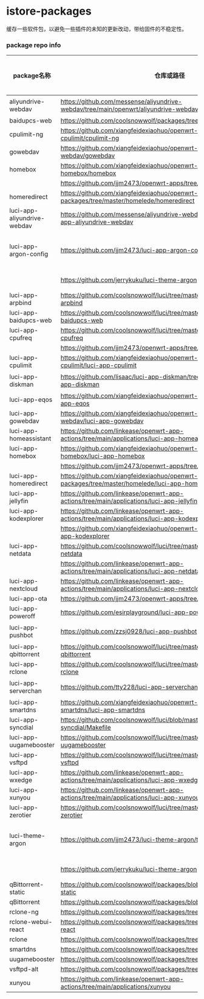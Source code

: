 # istore-packages
缓存一些软件包，以避免一些插件的未知的更新改动，带给固件的不稳定性。
### package repo info

| package名称                 | 仓库或路径                                                   | 仓库类型 |
| --------------------------- | ------------------------------------------------------------ | -------- |
| aliyundrive-webdav          | https://github.com/messense/aliyundrive-webdav/tree/main/openwrt/aliyundrive-webdav | 上游     |
| baidupcs-web                | https://github.com/coolsnowwolf/packages/tree/master/net/baidupcs-web |          |
| cpulimit-ng                 | https://github.com/xiangfeidexiaohuo/openwrt-packages/tree/master/op-cpulimit/cpulimit-ng |          |
| gowebdav                    | https://github.com/xiangfeidexiaohuo/openwrt-packages/tree/master/op-webdav/gowebdav |          |
| homebox                     | https://github.com/xiangfeidexiaohuo/openwrt-packages/tree/master/op-homebox/homebox |          |
|                             | https://github.com/jjm2473/openwrt-apps/tree/main/homebox    |          |
| homeredirect                | https://github.com/xiangfeidexiaohuo/openwrt-packages/tree/master/homelede/homeredirect |          |
| luci-app-aliyundrive-webdav | https://github.com/messense/aliyundrive-webdav/tree/main/openwrt/luci-app-aliyundrive-webdav | 上游     |
| luci-app-argon-config       | https://github.com/jjm2473/luci-app-argon-config             | 代码修改 |
|                             | https://github.com/jerrykuku/luci-theme-argon                | 上游     |
| luci-app-arpbind            | https://github.com/coolsnowwolf/luci/tree/master/applications/luci-app-arpbind |          |
| luci-app-baidupcs-web       | https://github.com/coolsnowwolf/luci/tree/master/applications/luci-app-baidupcs-web |          |
| luci-app-cpufreq            | https://github.com/coolsnowwolf/luci/tree/master/applications/luci-app-cpufreq |          |
|                             | https://github.com/jjm2473/openwrt-apps/tree/main/luci-app-cpufreq |          |
| luci-app-cpulimit           | https://github.com/xiangfeidexiaohuo/openwrt-packages/tree/master/op-cpulimit/luci-app-cpulimit |          |
| luci-app-diskman            | https://github.com/lisaac/luci-app-diskman/tree/master/applications/luci-app-diskman | 上游     |
| luci-app-eqos               | https://github.com/xiangfeidexiaohuo/openwrt-packages/tree/master/luci-app-eqos |          |
| luci-app-gowebdav           | https://github.com/xiangfeidexiaohuo/openwrt-packages/tree/master/op-webdav/luci-app-gowebdav |          |
| luci-app-homeassistant      | https://github.com/linkease/openwrt-app-actions/tree/main/applications/luci-app-homeassistant |          |
| luci-app-homebox            | https://github.com/xiangfeidexiaohuo/openwrt-packages/tree/master/op-homebox/luci-app-homebox |          |
|                             | https://github.com/jjm2473/openwrt-apps/tree/main/luci-app-homebox |          |
| luci-app-homeredirect       | https://github.com/xiangfeidexiaohuo/openwrt-packages/tree/master/homelede/luci-app-homeredirect |          |
| luci-app-jellyfin           | https://github.com/linkease/openwrt-app-actions/tree/main/applications/luci-app-jellyfin |          |
| luci-app-kodexplorer        | https://github.com/linkease/openwrt-app-actions/tree/main/applications/luci-app-kodexplorer |          |
|                             | https://github.com/xiangfeidexiaohuo/openwrt-packages/tree/master/luci-app-kodexplorer |          |
| luci-app-netdata            | https://github.com/coolsnowwolf/luci/tree/master/applications/luci-app-netdata |          |
|                             | https://github.com/linkease/openwrt-app-actions/tree/main/applications/luci-app-netdata |          |
| luci-app-nextcloud          | https://github.com/linkease/openwrt-app-actions/tree/main/applications/luci-app-nextcloud |          |
| luci-app-ota                | https://github.com/jjm2473/openwrt-apps/tree/main/luci-app-ota |          |
| luci-app-poweroff           | https://github.com/esirplayground/luci-app-poweroff          |          |
| luci-app-pushbot            | https://github.com/zzsj0928/luci-app-pushbot                 | 上游     |
| luci-app-qbittorrent        | https://github.com/coolsnowwolf/luci/tree/master/applications/luci-app-qbittorrent |          |
| luci-app-rclone             | https://github.com/coolsnowwolf/luci/tree/master/applications/luci-app-rclone |          |
| luci-app-serverchan         | https://github.com/tty228/luci-app-serverchan                | 上游     |
| luci-app-smartdns           | https://github.com/xiangfeidexiaohuo/openwrt-packages/tree/master/op-smartdns/luci-app-smartdns |          |
| luci-app-syncdial           | https://github.com/coolsnowwolf/luci/blob/master/applications/luci-app-syncdial/Makefile |          |
| luci-app-uugamebooster      | https://github.com/coolsnowwolf/luci/tree/master/applications/luci-app-uugamebooster |          |
| luci-app-vsftpd             | https://github.com/coolsnowwolf/luci/tree/master/applications/luci-app-vsftpd |          |
| luci-app-wxedge             | https://github.com/linkease/openwrt-app-actions/tree/main/applications/luci-app-wxedge |          |
| luci-app-xunyou             | https://github.com/linkease/openwrt-app-actions/tree/main/applications/luci-app-xunyou |          |
| luci-app-zerotier           | https://github.com/coolsnowwolf/luci/tree/master/applications/luci-app-zerotier |          |
| luci-theme-argon            | https://github.com/jjm2473/luci-theme-argon/tree/luci-21     | 代码修改 |
|                             | https://github.com/jerrykuku/luci-theme-argon                | 上游     |
| qBittorrent-static          | https://github.com/coolsnowwolf/packages/blob/master/net/qBittorrent-static |          |
| qBittorrent                 | https://github.com/coolsnowwolf/packages/blob/master/net/qBittorrent |          |
| rclone-ng                   | https://github.com/coolsnowwolf/packages/tree/master/net/rclone-ng |          |
| rclone-webui-react          | https://github.com/coolsnowwolf/packages/tree/master/net/rclone-webui-react |          |
| rclone                      | https://github.com/coolsnowwolf/packages/tree/master/net/rclone |          |
| smartdns                    | https://github.com/coolsnowwolf/packages/tree/master/net/smartdns |          |
| uugamebooster               | https://github.com/coolsnowwolf/packages/tree/master/net/uugamebooster |          |
| vsftpd-alt                  | https://github.com/coolsnowwolf/packages/tree/master/net/vsftpd |          |
| xunyou                      | https://github.com/linkease/openwrt-app-actions/tree/main/applications/xunyou |          |
